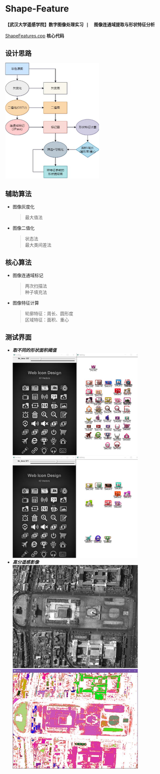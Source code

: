 # Shape-Feature
### `【武汉大学遥感学院】数字图像处理实习 |  图像连通域提取与形状特征分析`  
 [ShapeFeatures.cpp](./ShapeFeatures.cpp) **核心代码**
## 设计思路
<img src="./算法流程.jpg" width="300">  

## 辅助算法
- 图像灰度化   
    >最大值法
- 图像二值化  
    >状态法  
    >最大类间差法
## 核心算法
- 图像连通域标记
    >两次扫描法  
    >种子填充法
- 图像特征计算
    >轮廓特征：周长、圆形度  
    >区域特征：面积、重心
## 测试界面
- **_取不同的形状面积阈值_**  
<img src='./interface1.jpg' width='400'> <img src='./interface2.jpg' width='400'>
- **_高分遥感影像_**   
<img src='./img_test/ik_beijing_p.bmp' width='400'> <img src='./interface3.jpg' width='400'>
